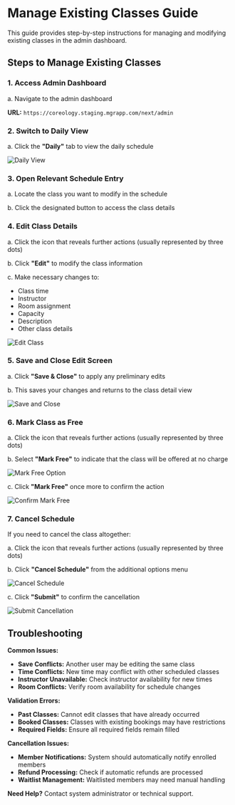 # Manage Existing Classes Guide

This guide provides step-by-step instructions for managing and modifying existing classes in the admin dashboard.

## Steps to Manage Existing Classes

### 1. Access Admin Dashboard

a. Navigate to the admin dashboard

**URL:** `https://coreology.staging.mgrapp.com/next/admin`

### 2. Switch to Daily View

a. Click the **"Daily"** tab to view the daily schedule

![Daily View](images/daily-view.png)

### 3. Open Relevant Schedule Entry

a. Locate the class you want to modify in the schedule

b. Click the designated button to access the class details


### 4. Edit Class Details

a. Click the icon that reveals further actions (usually represented by three dots)

b. Click **"Edit"** to modify the class information

c. Make necessary changes to:
   - Class time
   - Instructor
   - Room assignment
   - Capacity
   - Description
   - Other class details

![Edit Class](images/edit-class.png)

### 5. Save and Close Edit Screen

a. Click **"Save & Close"** to apply any preliminary edits

b. This saves your changes and returns to the class detail view

![Save and Close](images/save-edit.png)

### 6. Mark Class as Free

a. Click the icon that reveals further actions (usually represented by three dots)

b. Select **"Mark Free"** to indicate that the class will be offered at no charge

![Mark Free Option](images/mark-free.png)

c. Click **"Mark Free"** once more to confirm the action

![Confirm Mark Free](images/confirm-mark-free.png)

### 7. Cancel Schedule

If you need to cancel the class altogether:

a. Click the icon that reveals further actions (usually represented by three dots)

b. Click **"Cancel Schedule"** from the additional options menu

![Cancel Schedule](images/cancel-schedule.png)

c. Click **"Submit"** to confirm the cancellation

![Submit Cancellation](images/submit-cancellation.png)

## Troubleshooting

**Common Issues:**
- **Save Conflicts:** Another user may be editing the same class
- **Time Conflicts:** New time may conflict with other scheduled classes
- **Instructor Unavailable:** Check instructor availability for new times
- **Room Conflicts:** Verify room availability for schedule changes

**Validation Errors:**
- **Past Classes:** Cannot edit classes that have already occurred
- **Booked Classes:** Classes with existing bookings may have restrictions
- **Required Fields:** Ensure all required fields remain filled

**Cancellation Issues:**
- **Member Notifications:** System should automatically notify enrolled members
- **Refund Processing:** Check if automatic refunds are processed
- **Waitlist Management:** Waitlisted members may need manual handling

**Need Help?** Contact system administrator or technical support.